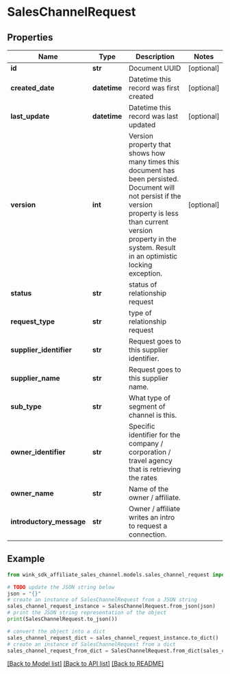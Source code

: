 # SalesChannelRequest


## Properties

Name | Type | Description | Notes
------------ | ------------- | ------------- | -------------
**id** | **str** | Document UUID | [optional] 
**created_date** | **datetime** | Datetime this record was first created | [optional] 
**last_update** | **datetime** | Datetime this record was last updated | [optional] 
**version** | **int** | Version property that shows how many times this document has been persisted. Document will not persist if the version property is less than current version property in the system. Result in an optimistic locking exception. | [optional] 
**status** | **str** | status of relationship request | 
**request_type** | **str** | type of relationship request | 
**supplier_identifier** | **str** | Request goes to this supplier identifier. | 
**supplier_name** | **str** | Request goes to this supplier name. | 
**sub_type** | **str** | What type of segment of channel is this. | 
**owner_identifier** | **str** | Specific identifier for the company / corporation / travel agency that is retrieving the rates | 
**owner_name** | **str** | Name of the owner / affiliate. | 
**introductory_message** | **str** | Owner / affiliate writes an intro to request a connection. | 

## Example

```python
from wink_sdk_affiliate_sales_channel.models.sales_channel_request import SalesChannelRequest

# TODO update the JSON string below
json = "{}"
# create an instance of SalesChannelRequest from a JSON string
sales_channel_request_instance = SalesChannelRequest.from_json(json)
# print the JSON string representation of the object
print(SalesChannelRequest.to_json())

# convert the object into a dict
sales_channel_request_dict = sales_channel_request_instance.to_dict()
# create an instance of SalesChannelRequest from a dict
sales_channel_request_from_dict = SalesChannelRequest.from_dict(sales_channel_request_dict)
```
[[Back to Model list]](../README.md#documentation-for-models) [[Back to API list]](../README.md#documentation-for-api-endpoints) [[Back to README]](../README.md)


